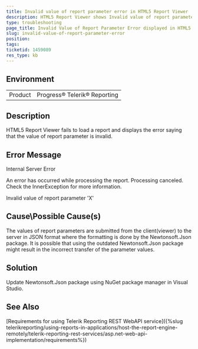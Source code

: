 ```yaml
---
title: Invalid value of report parameter error in HTML5 Report Viewer
description: HTML5 Report Viewer shows Invalid value of report parameter error
type: troubleshooting
page_title: Invalid Value of Report Parameter Error displayed in HTML5 Report Viewer
slug: invalid-value-of-report-parameter-error
position: 
tags: 
ticketid: 1459089
res_type: kb
---
```


## Environment
<table>
	<tbody>
		<tr>
			<td>Product</td>
			<td>Progress® Telerik® Reporting</td>
		</tr>
	</tbody>
</table>


## Description

HTML5 Report Viewer fails to load a report and displays the error saying that the value of report parameter is invalid.

## Error Message

Internal Server Error

An error has occurred while processing the report. Processing canceled. Check the InnerException for more information. 

Invalid value of report parameter 'X'

## Cause\Possible Cause(s)

The values of report parameters are submitted from the client(viewer) to the server in JSON format where the formatting is done 
by the Newtonsoft.Json package. It is possible that using the outdated Newtonsoft.Json package might result in the incorrect transfer of the 
parameter values.

## Solution

Update Newtonsoft.Json package using NuGet package manager in Visual Studio. 

## See Also

[Requirements for using Telerik Reporting REST WebAPI service]({%slug telerikreporting/using-reports-in-applications/host-the-report-engine-remotely/telerik-reporting-rest-services/asp.net-web-api-implementation/requirements%})
